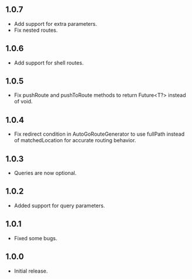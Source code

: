 ## 1.0.7

- Add support for extra parameters.
- Fix nested routes.

## 1.0.6

- Add support for shell routes.

## 1.0.5

- Fix pushRoute and pushToRoute methods to return Future<T?> instead of void.

## 1.0.4

- Fix redirect condition in AutoGoRouteGenerator to use fullPath instead of matchedLocation for accurate routing behavior.

## 1.0.3

- Queries are now optional.

## 1.0.2

- Added support for query parameters.

## 1.0.1

- Fixed some bugs.

## 1.0.0

- Initial release.
